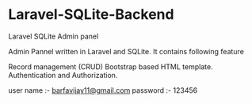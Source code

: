 # Laravel-SQLite-Backend

Laravel SQLite Admin panel

Admin Pannel written in Laravel and SQLite. It contains following feature

Record management (CRUD)
Bootstrap based HTML template.
Authentication and Authorization.

user name :- barfavijay11@gmail.com
password :- 123456
